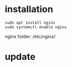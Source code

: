 # installation
```shell
sudo apt install nginx
sudo systemctl enable nginx
```

nginx folder: 
/etc/nginx/

# update
```shell

```
